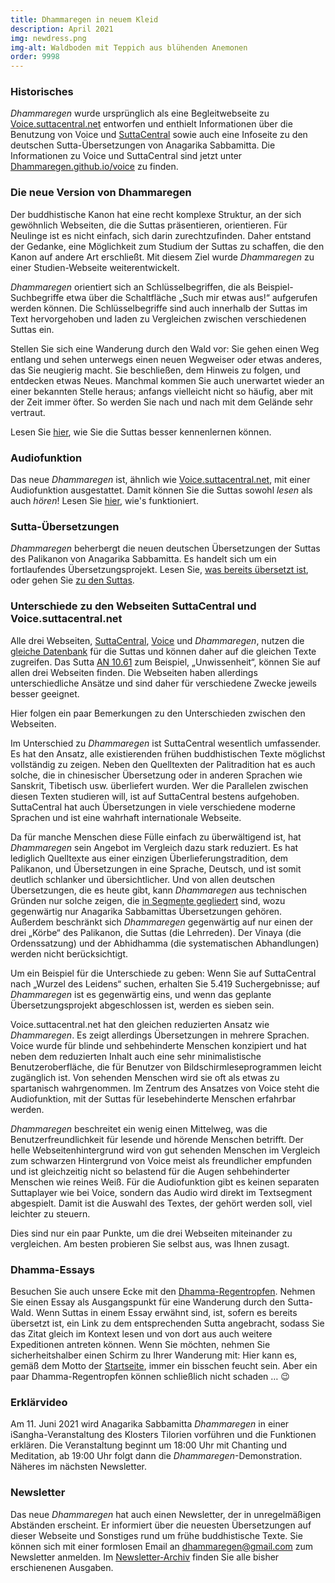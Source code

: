 ```yaml
---
title: Dhammaregen in neuem Kleid 
description: April 2021 
img: newdress.png
img-alt: Waldboden mit Teppich aus blühenden Anemonen
order: 9998
---
```

### Historisches
*Dhammaregen* wurde ursprünglich als eine Begleitwebseite zu [Voice.suttacentral.net](https://voice.suttacentral.net) entworfen und enthielt Informationen über die Benutzung von Voice und [SuttaCentral](https://suttacentral.net) sowie auch eine Infoseite zu den deutschen Sutta-Übersetzungen von Anagarika Sabbamitta. Die Informationen zu Voice und SuttaCentral sind jetzt unter [Dhammaregen.github.io/voice](https://dhammaregen.github.io/voice) zu finden.

### Die neue Version von Dhammaregen
Der buddhistische Kanon hat eine recht komplexe Struktur, an der sich gewöhnlich Webseiten, die die Suttas präsentieren, orientieren. Für Neulinge ist es nicht einfach, sich darin zurechtzufinden. Daher entstand der Gedanke, eine Möglichkeit zum Studium der Suttas zu schaffen, die den Kanon auf andere Art erschließt. Mit diesem Ziel wurde *Dhammaregen* zu einer Studien-Webseite weiterentwickelt.

*Dhammaregen* orientiert sich an Schlüsselbegriffen, die als Beispiel-Suchbegriffe etwa über die Schaltfläche „Such mir etwas aus!“ aufgerufen werden können. Die Schlüsselbegriffe sind auch innerhalb der Suttas im Text hervorgehoben und laden zu Vergleichen zwischen verschiedenen Suttas ein.

Stellen Sie sich eine Wanderung durch den Wald vor: Sie gehen einen Weg entlang und sehen unterwegs einen neuen Wegweiser oder etwas anderes, das Sie neugierig macht. Sie beschließen, dem Hinweis zu folgen, und entdecken etwas Neues. Manchmal kommen Sie auch unerwartet wieder an einer bekannten Stelle heraus; anfangs vielleicht nicht so häufig, aber mit der Zeit immer öfter. So werden Sie nach und nach mit dem Gelände sehr vertraut.

Lesen Sie [hier](/wiki/Studium), wie Sie die Suttas besser kennenlernen können.

### Audiofunktion
Das neue *Dhammaregen* ist, ähnlich wie [Voice.suttacentral.net](https://voice.suttacentral.net), mit einer Audiofunktion ausgestattet. Damit können Sie die Suttas sowohl *lesen* als auch *hören*! Lesen Sie [hier](/Studium/Hören), wie's funktioniert.

### Sutta-Übersetzungen
*Dhammaregen* beherbergt die neuen deutschen Übersetzungen der Suttas des Palikanon von Anagarika Sabbamitta. Es handelt sich um ein fortlaufendes Übersetzungsprojekt. Lesen Sie, [was bereits übersetzt ist](/Übersetzung/Übersicht), oder gehen Sie [zu den Suttas](/suttas).

### Unterschiede zu den Webseiten SuttaCentral und Voice.suttacentral.net
Alle drei Webseiten, [SuttaCentral](https://suttacentral.net), [Voice](https://voice.suttacentral.net) und *Dhammaregen*, nutzen die [gleiche Datenbank](https://github.com/suttacentral/bilara-data) für die Suttas und können daher auf die gleichen Texte zugreifen. Das Sutta [AN 10.61](/suttas?search=an10.61%2Fde) zum Beispiel, „Unwissenheit“, können Sie auf allen drei Webseiten finden. Die Webseiten haben allerdings unterschiedliche Ansätze und sind daher für verschiedene Zwecke jeweils besser geeignet.

Hier folgen ein paar Bemerkungen zu den Unterschieden zwischen den Webseiten.

Im Unterschied zu *Dhammaregen* ist SuttaCentral wesentlich umfassender. Es hat den Ansatz, alle existierenden frühen buddhistischen Texte möglichst vollständig zu zeigen. Neben den Quelltexten der Palitradition hat es auch solche, die in chinesischer Übersetzung oder in anderen Sprachen wie Sanskrit, Tibetisch usw. überliefert wurden. Wer die Parallelen zwischen diesen Texten studieren will, ist auf SuttaCentral bestens aufgehoben. SuttaCentral hat auch Übersetzungen in viele verschiedene moderne Sprachen und ist eine wahrhaft internationale Webseite.

Da für manche Menschen diese Fülle einfach zu überwältigend ist, hat *Dhammaregen* sein Angebot im Vergleich dazu stark reduziert. Es hat lediglich Quelltexte aus einer einzigen Überlieferungstradition, dem Palikanon, und Übersetzungen in eine Sprache, Deutsch, und ist somit deutlich schlanker und übersichtlicher. Und von allen deutschen Übersetzungen, die es heute gibt, kann *Dhammaregen* aus technischen Gründen nur solche zeigen, die [in Segmente gegliedert](https://dhammaregen.github.io/voice/de/201-segmentierung) sind, wozu gegenwärtig nur Anagarika Sabbamittas Übersetzungen gehören. Außerdem beschränkt sich *Dhammaregen* gegenwärtig auf nur einen der drei „Körbe“ des Palikanon, die Suttas (die Lehrreden). Der Vinaya (die Ordenssatzung) und der Abhidhamma (die systematischen Abhandlungen) werden nicht berücksichtigt.

Um ein Beispiel für die Unterschiede zu geben: Wenn Sie auf SuttaCentral nach „Wurzel des Leidens“ suchen, erhalten Sie 5.419 Suchergebnisse; auf *Dhammaregen* ist es gegenwärtig eins, und wenn das geplante Übersetzungsprojekt abgeschlossen ist, werden es sieben sein.

Voice.suttacentral.net hat den gleichen reduzierten Ansatz wie *Dhammaregen*. Es zeigt allerdings Übersetzungen in mehrere Sprachen. Voice wurde für blinde und sehbehinderte Menschen konzipiert und hat neben dem reduzierten Inhalt auch eine sehr minimalistische Benutzeroberfläche, die für Benutzer von Bildschirmleseprogrammen leicht zugänglich ist. Von sehenden Menschen wird sie oft als etwas zu spartanisch wahrgenommen. Im Zentrum des Ansatzes von Voice steht die Audiofunktion, mit der Suttas für lesebehinderte Menschen erfahrbar werden.

*Dhammaregen* beschreitet ein wenig einen Mittelweg, was die Benutzerfreundlichkeit für lesende und hörende Menschen betrifft. Der helle Webseitenhintergrund wird von gut sehenden Menschen im Vergleich zum schwarzen Hintergrund von Voice meist als freundlicher empfunden und ist gleichzeitig nicht so belastend für die Augen sehbehinderter Menschen wie reines Weiß. Für die Audiofunktion gibt es keinen separaten Suttaplayer wie bei Voice, sondern das Audio wird direkt im Textsegment abgespielt. Damit ist die Auswahl des Textes, der gehört werden soll, viel leichter zu steuern.

Dies sind nur ein paar Punkte, um die drei Webseiten miteinander zu vergleichen. Am besten probieren Sie selbst aus, was Ihnen zusagt.

### Dhamma-Essays
Besuchen Sie auch unsere Ecke mit den [Dhamma-Regentropfen](/wiki/Tropfen). Nehmen Sie einen Essay als Ausgangspunkt für eine Wanderung durch den Sutta-Wald. Wenn Suttas in einem Essay erwähnt sind, ist, sofern es bereits übersetzt ist, ein Link zu dem entsprechenden Sutta angebracht, sodass Sie das Zitat gleich im Kontext lesen und von dort aus auch weitere Expeditionen antreten können. Wenn Sie möchten, nehmen Sie sicherheitshalber einen Schirm zu Ihrer Wanderung mit: Hier kann es, gemäß dem Motto der [Startseite](/wiki/welcome), immer ein bisschen feucht sein. Aber ein paar Dhamma-Regentropfen können schließlich nicht schaden … 😉

### Erklärvideo
Am 11. Juni 2021 wird Anagarika Sabbamitta *Dhammaregen* in einer iSangha-Veranstaltung des Klosters Tilorien vorführen und die Funktionen erklären. Die Veranstaltung beginnt um 18:00 Uhr mit Chanting und Meditation, ab 19:00 Uhr folgt dann die *Dhammaregen*-Demonstration. Näheres im nächsten Newsletter.<!--Anmeldung über [diese Webseite](https://tilorien.org/de/isangha) (ganz nach unten scrollen), Teilnahme über Zoom.-->

### Newsletter
Das neue *Dhammaregen* hat auch einen Newsletter, der in unregelmäßigen Abständen erscheint. Er informiert über die neuesten Übersetzungen auf dieser Webseite und Sonstiges rund um frühe buddhistische Texte. Sie können sich mit einer formlosen Email an [dhammaregen@gmail.com](mailto:dhammaregen@gmail.com) zum Newsletter anmelden. Im [Newsletter-Archiv](/wiki/news) finden Sie alle bisher erschienenen Ausgaben.
